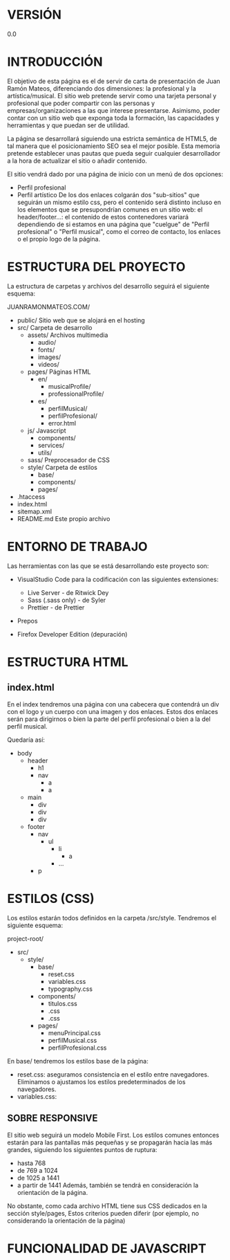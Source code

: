 # VERSIÓN

0.0

# INTRODUCCIÓN

El objetivo de esta página es el de servir de carta de presentación de Juan Ramón Mateos, diferenciando dos dimensiones: la profesional y la artística/musical. El sitio web pretende servir como una tarjeta personal y profesional que poder compartir con las personas y empresas/organizaciones a las que interese presentarse. Asimismo, poder contar con un sitio web que exponga toda la formación, las capacidades y herramientas y que puedan ser de utilidad.

La página se desarrollará siguiendo una estricta semántica de HTML5, de tal manera que el posicionamiento SEO sea el mejor posible. Esta memoria pretende establecer unas pautas que pueda seguir cualquier desarrollador a la hora de actualizar el sitio o añadir contenido.

El sitio vendrá dado por una página de inicio con un menú de dos opciones:
- Perfil profesional
- Perfil artístico
De los dos enlaces colgarán dos "sub-sitios" que seguirán un mismo estilo css, pero el contenido será distinto incluso en los elementos que se presupondrían comunes en un sitio web: el header/footer...: el contenido de estos contenedores variará dependiendo de si estamos en una página que "cuelgue" de "Perfil profesional" o "Perfil musical", como el correo de contacto, los enlaces o el propio logo de la página.

# ESTRUCTURA DEL PROYECTO

La estructura de carpetas y archivos del desarrollo seguirá el siguiente esquema:

JUANRAMONMATEOS.COM/
- public/                           Sitio web que se alojará en el hosting
- src/                              Carpeta de desarrollo
    - assets/                       Archivos multimedia 
        - audio/
        - fonts/
        - images/
        - videos/
    - pages/                        Páginas HTML
        - en/
            - musicalProfile/
            - professionalProfile/
        - es/
            - perfilMusical/
            - perfilProfesional/
            - error.html
    - js/                           Javascript
        - components/
        - services/
        - utils/
    - sass/                         Preprocesador de CSS
    - style/                        Carpeta de estilos
        - base/
        - components/
        - pages/
- .htaccess
- index.html
- sitemap.xml
- README.md                         Este propio archivo

# ENTORNO DE TRABAJO

Las herramientas con las que se está desarrollando este proyecto son:
- VisualStudio Code para la codificación con las siguientes extensiones:
    - Live Server - de Ritwick Dey
    - Sass (.sass only) - de Syler
    - Prettier - de Prettier

- Prepos

- Firefox Developer Edition (depuración)

# ESTRUCTURA HTML

## index.html

En el index tendremos una página con una cabecera que contendrá un div con el logo y un cuerpo con una imagen y dos enlaces.
Estos dos enlaces serán para dirigirnos o bien la parte del perfil profesional o bien a la del perfil musical.

Quedaría así:

- body
  - header
    - h1
    - nav
      - a
      - a
  - main
    - div
    - div
    - div
  - footer
    - nav
      - ul
        - li
          - a
        - ...
    - p

# ESTILOS (CSS)

Los estilos estarán todos definidos en la carpeta /src/style. Tendremos el siguiente esquema:

project-root/
- src/
  - style/
    - base/
      - reset.css
      - variables.css
      - typography.css
    - components/
      - titulos.css
      - .css
      - .css
    - pages/
      - menuPrincipal.css
      - perfilMusical.css
      - perfilProfesional.css

En base/ tendremos los estilos base de la página:
- reset.css: aseguramos consistencia en el estilo entre navegadores. Eliminamos o ajustamos los estilos predeterminados de los navegadores.
- variables.css: 


## SOBRE RESPONSIVE

El sitio web seguirá un modelo Mobile First. Los estilos comunes entonces estarán para las pantallas más pequeñas y se propagarán hacia las más grandes, siguiendo los siguientes puntos de ruptura:
- hasta 768
- de 769 a 1024
- de 1025 a 1441
- a partir de 1441
Además, también se tendrá en consideración la orientación de la página.

No obstante, como cada archivo HTML tiene sus CSS dedicados en la sección style/pages, Estos criterios pueden diferir (por ejemplo, no considerando la orientación de la página)

# FUNCIONALIDAD DE JAVASCRIPT

